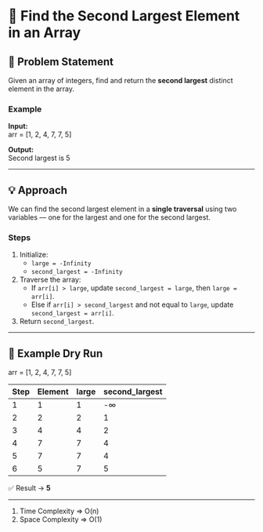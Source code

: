 # 🥈 Find the Second Largest Element in an Array

## 📘 Problem Statement
Given an array of integers, find and return the **second largest** distinct element in the array.

### Example
**Input:**  
arr = [1, 2, 4, 7, 7, 5]

**Output:**  
Second largest is 5

---

## 💡 Approach
We can find the second largest element in a **single traversal** using two variables — one for the largest and one for the second largest.

### Steps
1. Initialize:
   - `large = -Infinity`
   - `second_largest = -Infinity`
2. Traverse the array:
   - If `arr[i] > large`, update `second_largest = large`, then `large = arr[i]`.
   - Else if `arr[i] > second_largest` and not equal to `large`, update `second_largest = arr[i]`.
3. Return `second_largest`.

---

## 🧠 Example Dry Run
arr = [1, 2, 4, 7, 7, 5]

| Step | Element | large | second_largest |
|------|----------|--------|----------------|
| 1 | 1 | 1 | -∞ |
| 2 | 2 | 2 | 1 |
| 3 | 4 | 4 | 2 |
| 4 | 7 | 7 | 4 |
| 5 | 7 | 7 | 4 |
| 6 | 5 | 7 | 5 |

✅ Result → **5**

---


1. Time Complexity => O(n)
2. Space Complexity => O(1)
